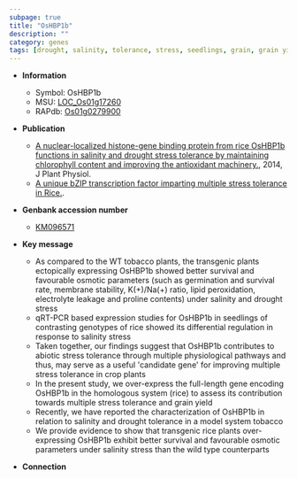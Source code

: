 ```yaml
---
subpage: true
title: "OsHBP1b"
description: ""
category: genes
tags: [drought, salinity, tolerance, stress, seedlings, grain, grain yield, yield, drought tolerance, salinity stress, stress tolerance]
---
```


* **Information**  
    + Symbol: OsHBP1b  
    + MSU: [LOC_Os01g17260](http://rice.plantbiology.msu.edu/cgi-bin/ORF_infopage.cgi?orf=LOC_Os01g17260)  
    + RAPdb: [Os01g0279900](http://rapdb.dna.affrc.go.jp/viewer/gbrowse_details/irgsp1?name=Os01g0279900)  

* **Publication**  
    + [A nuclear-localized histone-gene binding protein from rice OsHBP1b functions in salinity and drought stress tolerance by maintaining chlorophyll content and improving the antioxidant machinery.](http://www.ncbi.nlm.nih.gov/pubmed?term=A+nuclear-localized+histone-gene+binding+protein+from+rice+OsHBP1b+functions+in+salinity+and+drought+stress+tolerance+by+maintaining+chlorophyll+content+and+improving+the+antioxidant+machinery.%5BTitle%5D), 2014, J Plant Physiol.
    + [A unique bZIP transcription factor imparting multiple stress tolerance in Rice.](N+Y).

* **Genbank accession number**  
    + [KM096571](http://www.ncbi.nlm.nih.gov/nuccore/KM096571)

* **Key message**  
    + As compared to the WT tobacco plants, the transgenic plants ectopically expressing OsHBP1b showed better survival and favourable osmotic parameters (such as germination and survival rate, membrane stability, K(+)/Na(+) ratio, lipid peroxidation, electrolyte leakage and proline contents) under salinity and drought stress
    + qRT-PCR based expression studies for OsHBP1b in seedlings of contrasting genotypes of rice showed its differential regulation in response to salinity stress
    + Taken together, our findings suggest that OsHBP1b contributes to abiotic stress tolerance through multiple physiological pathways and thus, may serve as a useful 'candidate gene' for improving multiple stress tolerance in crop plants
    + In the present study, we over-express the full-length gene encoding OsHBP1b in the homologous system (rice) to assess its contribution towards multiple stress tolerance and grain yield
    + Recently, we have reported the characterization of OsHBP1b in relation to salinity and drought tolerance in a model system tobacco
    + We provide evidence to show that transgenic rice plants over-expressing OsHBP1b exhibit better survival and favourable osmotic parameters under salinity stress than the wild type counterparts

* **Connection**  



